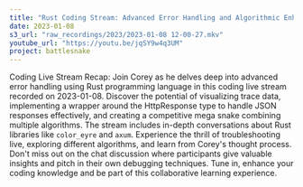 ```yaml
---
title: "Rust Coding Stream: Advanced Error Handling and Algorithmic Enhancements | Coreyja"
date: 2023-01-08
s3_url: "raw_recordings/2023/2023-01-08 12-00-27.mkv"
youtube_url: "https://youtu.be/jqSY9w4q3UM"
project: battlesnake
---
```


Coding Live Stream Recap: Join Corey as he delves deep into advanced error handling using Rust programming language in this coding live stream recorded on 2023-01-08. Discover the potential of visualizing trace data, implementing a wrapper around the HttpResponse type to handle JSON responses effectively, and creating a competitive mega snake combining multiple algorithms. The stream includes in-depth conversations about Rust libraries like `color_eyre` and `axum`. Experience the thrill of troubleshooting live, exploring different algorithms, and learn from Corey's thought process. Don't miss out on the chat discussion where participants give valuable insights and pitch in their own debugging techniques. Tune in, enhance your coding knowledge and be part of this collaborative learning experience.
